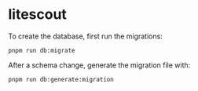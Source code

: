 # litescout

To create the database, first run the migrations:

    pnpm run db:migrate

After a schema change, generate the migration file with:

    pnpm run db:generate:migration
